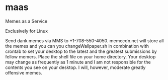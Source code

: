 # maas
Memes as a Service

Exclusively for Linux

Send dank memes via MMS to +1-708-550-4050. memecdn.net will store all the memes and you can you changeWallpaper.sh in combination with crontab to set your desktop to the latest and the greatest submissions by fellow memers. Place the shell file on your home directory. Your desktop may change as frequently as 1 minute and I am not responsible for the contents you see on your desktop. I will, however, moderate greatly offensive memes.
